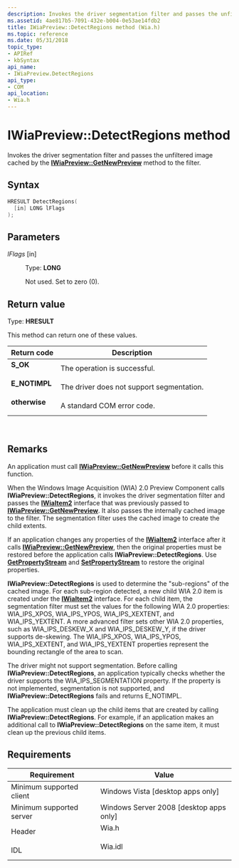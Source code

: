 ```yaml
---
description: Invokes the driver segmentation filter and passes the unfiltered image cached by the IWiaPreview::GetNewPreview method to the filter.
ms.assetid: 4ae817b5-7091-432e-b004-0e53ae14fdb2
title: IWiaPreview::DetectRegions method (Wia.h)
ms.topic: reference
ms.date: 05/31/2018
topic_type: 
- APIRef
- kbSyntax
api_name: 
- IWiaPreview.DetectRegions
api_type: 
- COM
api_location: 
- Wia.h
---
```


# IWiaPreview::DetectRegions method

Invokes the driver segmentation filter and passes the unfiltered image cached by the [**IWiaPreview::GetNewPreview**](-wia-iwiapreview-getnewpreview.md) method to the filter.

## Syntax


```C++
HRESULT DetectRegions(
  [in] LONG lFlags
);
```



## Parameters

<dl> <dt>

*lFlags* \[in\]
</dt> <dd>

Type: **LONG**

Not used. Set to zero (0).

</dd> </dl>

## Return value

Type: **HRESULT**

This method can return one of these values.



| Return code                                                                               | Description                                          |
|-------------------------------------------------------------------------------------------|------------------------------------------------------|
| <dl> <dt>**S\_OK**</dt> </dl>      | The operation is successful.<br/>              |
| <dl> <dt>**E\_NOTIMPL**</dt> </dl> | The driver does not support segmentation.<br/> |
| <dl> <dt>**otherwise**</dt> </dl>  | A standard COM error code.<br/>                |



 

## Remarks

An application must call [**IWiaPreview::GetNewPreview**](-wia-iwiapreview-getnewpreview.md) before it calls this function.

When the Windows Image Acquisition (WIA) 2.0 Preview Component calls **IWiaPreview::DetectRegions**, it invokes the driver segmentation filter and passes the [**IWiaItem2**](-wia-iwiaitem2.md) interface that was previously passed to [**IWiaPreview::GetNewPreview**](-wia-iwiapreview-getnewpreview.md). It also passes the internally cached image to the filter. The segmentation filter uses the cached image to create the child extents.

If an application changes any properties of the [**IWiaItem2**](-wia-iwiaitem2.md) interface after it calls [**IWiaPreview::GetNewPreview**](-wia-iwiapreview-getnewpreview.md), then the original properties must be restored before the application calls **IWiaPreview::DetectRegions**. Use [**GetPropertyStream**](/windows/desktop/api/wia_xp/nf-wia_xp-iwiapropertystorage-getpropertystream) and [**SetPropertyStream**](/windows/desktop/api/wia_xp/nf-wia_xp-iwiapropertystorage-setpropertystream) to restore the original properties.

**IWiaPreview::DetectRegions** is used to determine the "sub-regions" of the cached image. For each sub-region detected, a new child WIA 2.0 item is created under the [**IWiaItem2**](-wia-iwiaitem2.md) interface. For each child item, the segmentation filter must set the values for the following WIA 2.0 properties: WIA\_IPS\_XPOS, WIA\_IPS\_YPOS, WIA\_IPS\_XEXTENT, and WIA\_IPS\_YEXTENT. A more advanced filter sets other WIA 2.0 properties, such as WIA\_IPS\_DESKEW\_X and WIA\_IPS\_DESKEW\_Y, if the driver supports de-skewing. The WIA\_IPS\_XPOS, WIA\_IPS\_YPOS, WIA\_IPS\_XEXTENT, and WIA\_IPS\_YEXTENT properties represent the bounding rectangle of the area to scan.

The driver might not support segmentation. Before calling **IWiaPreview::DetectRegions**, an application typically checks whether the driver supports the WIA\_IPS\_SEGMENTATION property. If the property is not implemented, segmentation is not supported, and **IWiaPreview::DetectRegions** fails and returns E\_NOTIMPL.

The application must clean up the child items that are created by calling **IWiaPreview::DetectRegions**. For example, if an application makes an additional call to **IWiaPreview::DetectRegions** on the same item, it must clean up the previous child items.

## Requirements



| Requirement | Value |
|-------------------------------------|------------------------------------------------------------------------------------|
| Minimum supported client<br/> | Windows Vista \[desktop apps only\]<br/>                                     |
| Minimum supported server<br/> | Windows Server 2008 \[desktop apps only\]<br/>                               |
| Header<br/>                   | <dl> <dt>Wia.h</dt> </dl>   |
| IDL<br/>                      | <dl> <dt>Wia.idl</dt> </dl> |



 

 




